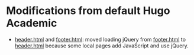 Modifications from default Hugo Academic
========================================

* [header.html](header.html) and [footer.html](footer.html): moved loading jQuery from [footer.html](footer.html) to [header.html](header.html) because some local pages add JavaScript and use jQuery.
